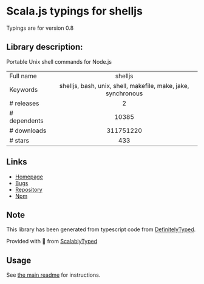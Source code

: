 
# Scala.js typings for shelljs

Typings are for version 0.8

## Library description:
Portable Unix shell commands for Node.js

|                    |                 |
| ------------------ | :-------------: |
| Full name          | shelljs |
| Keywords           | shelljs, bash, unix, shell, makefile, make, jake, synchronous |
| # releases         | 2 |
| # dependents       | 10385 |
| # downloads        | 311751220 |
| # stars            | 433 |

## Links
- [Homepage](http://github.com/shelljs/shelljs)
- [Bugs](https://github.com/shelljs/shelljs/issues)
- [Repository](https://github.com/shelljs/shelljs)
- [Npm](https://www.npmjs.com/package/shelljs)
    


## Note
This library has been generated from typescript code from [DefinitelyTyped](https://definitelytyped.org).

Provided with :purple_heart: from [ScalablyTyped](https://github.com/oyvindberg/ScalablyTyped)

## Usage
See [the main readme](../../readme.md) for instructions.


